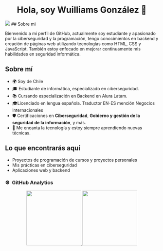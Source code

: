 <div align="center">
<h1 align="center">Hola, soy Wuilliams González</a> 👋</h1>
</div>
<img src="https://imgur.com/a/5ZUwJN5.png">
## Sobre mi

Bienvenido a mi perfil de GitHub, actualmente soy estudiante y apasionado por la ciberseguridad y la programación, tengo conocimientos en backend y creación de páginas web utilizando tecnologías como HTML, CSS y JavaScript. También estoy enfocado en mejorar continuamente mis habilidades en seguridad informática.

## Sobre mí

- 🌍 Soy de Chile
- 🎓 Estudiante de informática, especializado en ciberseguridad.
- 📚 Cursando especialización en Backend en Alura Latam.
- 🎓Licenciado en lengua española. Traductor EN-ES mención Negocios Internacionales
- 🛡️ Certificaciones en **Ciberseguridad**, **Gobierno y gestión de la seguridad de la información**, y más.
- 🔧 Me encanta la tecnología y estoy siempre aprendiendo nuevas técnicas.

## Lo que encontrarás aquí

- Proyectos de programación de cursos y proyectos personales
- Mis prácticas en ciberseguridad
- Aplicaciones web y backend
                                                                                    

### ⚙️ &nbsp;GitHub Analytics

<p align="center">
<a href="https://github.com/WuilliamsGonzalez">
  <img height="180em" src="https://github-readme-stats-eight-theta.vercel.app/api?username=WuilliamsGonzalez&show_icons=true&theme=algolia&include_all_commits=true&count_private=true"/>
  <img height="180em" src="https://github-readme-stats-eight-theta.vercel.app/api/top-langs/?username=WuilliamsGonzalez&layout=compact&langs_count=8&theme=algolia"/>
</a>
</p>
